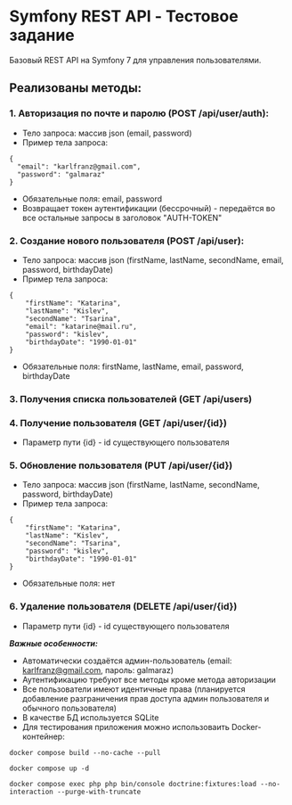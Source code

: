 # Symfony REST API - Тестовое задание

Базовый REST API на Symfony 7 для управления пользователями.

## Реализованы методы:

### 1. Авторизация по почте и паролю (POST /api/user/auth):
- Тело запроса: массив json (email, password)
- Пример тела запроса:
```
{
  "email": "karlfranz@gmail.com",
  "password": "galmaraz"
}
```
- Обязательные поля: email, password
- Возвращает токен аутентификации (бессрочный) - передаётся во все остальные запросы в заголовок "AUTH-TOKEN"

### 2. Создание нового пользователя (POST /api/user):
- Тело запроса: массив json (firstName, lastName, secondName, email, password, birthdayDate)
- Пример тела запроса:
```
{
    "firstName": "Katarina",
    "lastName": "Kislev",
    "secondName": "Tsarina",
    "email": "katarine@mail.ru",
    "password": "kislev",
    "birthdayDate": "1990-01-01"
}
```
- Обязательные поля: firstName, lastName, email, password, birthdayDate

### 3. Получения списка пользователей (GET /api/users)

### 4. Получение пользователя (GET /api/user/{id})
- Параметр пути {id} - id существующего пользователя

### 5. Обновление пользователя (PUT /api/user/{id})
- Тело запроса: массив json (firstName, lastName, secondName, password, birthdayDate)
- Пример тела запроса:
```
{
    "firstName": "Katarina",
    "lastName": "Kislev",
    "secondName": "Tsarina",
    "password": "kislev",
    "birthdayDate": "1990-01-01"
}
```
- Обязательные поля: нет

### 6. Удаление пользователя (DELETE /api/user/{id})
- Параметр пути {id} - id существующего пользователя

***Важные особенности:*** 
- Автоматически создаётся админ-пользователь (email: karlfranz@gmail.com, пароль: galmaraz)
- Аутентификацию требуют все методы кроме метода авторизации
- Все пользователи имеют идентичные права (планируется добавление разграничения прав доступа админ пользователя и обычного пользователя)
- В качестве БД используется SQLite
- Для тестирования приложения можно использоваить Docker-контейнер:
```
docker compose build --no-cache --pull

docker compose up -d

docker compose exec php php bin/console doctrine:fixtures:load --no-interaction --purge-with-truncate
```

